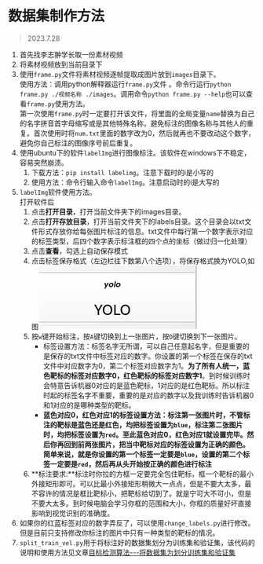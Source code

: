 # 数据集制作方法
> 2023.7.28

1. 首先找李志翀学长取一份素材视频
2. 将素材视频放到当前目录下
3. 使用`frame.py`文件将素材视频逐帧提取成图片放到`images`目录下。  
使用方法：调用python解释器运行`frame.py`文件 。命令行运行`python frame.py ./视频名称 ./images`。调用命令`python frame.py --help`也可以查看`frame.py`使用方法。  
第一次使用`frame.py`时一定要打开该文件，将里面的全局变量`name`替换为自己的名字拼音首字母缩写或是其他特殊名称，避免标注的图像名称与其他人的重复。首次使用时将`num.txt`里面的数字改为0，然后就再也不要改动这个数字，避免你自己标注的图像序号前后重复。
4. 使用ubuntu下的软件`labelImg`进行图像标注。该软件在windows下不稳定，容易突然崩溃。
    1. 下载方法：`pip install labelimg`。注意下载时的i是小写的
    2. 使用方法：命令行输入命令`labelImg`。注意启动时的i是大写的
5. `labelImg`软件使用方法。  
打开软件后
    1. 点击**打开目录**，打开当前文件夹下的images目录。
    2. 点击**打开存放目录**，打开当前文件夹下的labels目录。这个目录会以txt文件形式存放你给每张图片标注的信息。txt文件中每行第一个数字表示对应的标签类型，后四个数字表示标注框的四个点的坐标（做过归一化处理）
    3. 点击**查看**，勾选上自动保存模式
    5. 点击标签保存格式（左边栏往下数第八个选项），将保存格式换为YOLO,如图![标签保存格式](../photo/标签保存格式.png)
    4. 按`w`键开始标注，按`A`键切换到上一张图片，按`D`键切换到下一张图片。  
        - 标签设置方法：标签名字无所谓，可以自己任意起名字，但是重要的是保存的txt文件中标签对应的数字。你设置的第一个标签在保存的txt文件中对应数字为0，第二个标签对应数字为1。**为了所有人统一，蓝色靶标的标签对应数字0，红色靶标的标签对应数字1**。到时候训练时会特意告诉机器0对应的是蓝色靶标，1对应的是红色靶标。所以标注时起的标签名字不重要，重要的是对应的数字以及我训练时告诉机器0和1对应的是哪种类型的靶标。  
        - **蓝色对应0，红色对应1的标签设置方法：标注第一张图片时，不管标注的靶标是蓝色还是红色，均把标签设置为`blue`，标注第二张图片时，均把标签设置为`red`。至此蓝色对应0，红色对应1就设置完毕。然后你再回到前两张图片，把当中靶标对应的标签设置为正确的颜色。简单来说，就是你设置的第一个标签一定要是`blue`，设置的第二个标签一定要是`red`，然后再从头开始按正确的颜色进行标注**
    5. **标注要求:**标注时你拉的方框一定要完全包住靶标，框一个靶标的最小外接矩形即可。可以比最小外接矩形稍微大一点点，但是不要大太多，最不容许的情况是框比靶标小，把靶标给切到了。就是宁可大不可小，但是不要大太多。到时候电脑会学习你框的范围和大小，你框的质量好坏直接影响到视觉识别的准确度。
6. 如果你的红蓝标签对应的数字弄反了，可以使用`change_labels.py`进行修改。但是目前只支持修改你标注的图片中只有一种类型的靶标的情况。
7. `split_train_vel.py`用于将标注好的数据集划分为训练集和验证集，该代码的说明和使用方法见文章[目标检测算法---将数据集为划分训练集和验证集](https://blog.csdn.net/didiaopao/article/details/119927280)